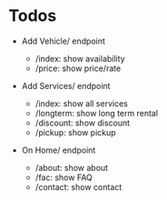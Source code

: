 # Todos

- Add Vehicle/ endpoint
    - /index: show availability
    - /price: show price/rate

- Add Services/ endpoint
    - /index: show all services
    - /longterm: show long term rental
    - /discount: show discount
    - /pickup: show pickup

- On Home/ endpoint
    - /about: show about 
    - /fac: show FAQ
    - /contact: show contact
